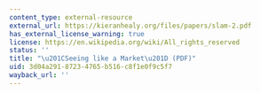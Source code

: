 ```yaml
---
content_type: external-resource
external_url: https://kieranhealy.org/files/papers/slam-2.pdf
has_external_license_warning: true
license: https://en.wikipedia.org/wiki/All_rights_reserved
status: ''
title: "\u201CSeeing like a Market\u201D (PDF)"
uid: 3d04a291-8723-4765-b516-c8f1e0f9c5f7
wayback_url: ''
---
```

